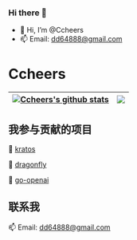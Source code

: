 ### Hi there 👋

<!--
**Ccheers/Ccheers** is a ✨ _special_ ✨ repository because its `README.md` (this file) appears on your GitHub profile.

Here are some ideas to get you started:

- 🔭 I’m currently working on ...
- 🌱 I’m currently learning ...
- 👯 I’m looking to collaborate on ...
- 🤔 I’m looking for help with ...
- 💬 Ask me about ...
- 📫 How to reach me: ...
- 😄 Pronouns: ...
- ⚡ Fun fact: ...
-->
- 👋 Hi, I’m @Ccheers
- 📫 Email: dd64888@gmail.com



# Ccheers
| <a href="https://github.com/Ccheers"><img align="center" src="https://github-readme-stats.vercel.app/api?username=Ccheers&count_private=true&show_icons=true&theme=buefy&include_all_commits&hide_border=true" alt="Ccheers's github stats" /></a> | <a href="https://github.com/Ccheers"><img align="center" src="https://github-readme-stats.vercel.app/api/top-langs/?username=Ccheers&hide=javascript,html,css&theme=buefy&layout=compact&hide_border=true" /></a> |
| ------------- | ------------- |


## 我参与贡献的项目

🌱  [kratos](https://github.com/go-kratos/kratos)

🌱  [dragonfly](https://github.com/dragonflyoss/Dragonfly2)

🌱  [go-openai](https://github.com/sashabaranov/go-openai)



## 联系我

 📫  Email: dd64888@gmail.com
